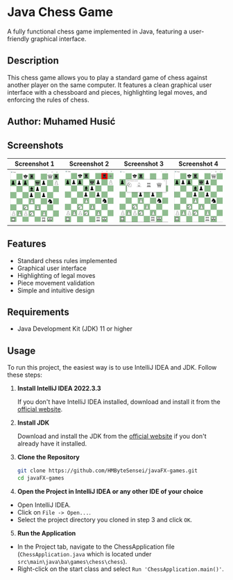 # Java Chess Game

A fully functional chess game implemented in Java, featuring a user-friendly graphical interface.

## Description

This chess game allows you to play a standard game of chess against another player on the same computer. It features a clean graphical user interface with a chessboard and pieces, highlighting legal moves, and enforcing the rules of chess.

## Author: Muhamed Husić

## Screenshots

| Screenshot 1 | Screenshot 2 | Screenshot 3 | Screenshot 4 |
|--------------|--------------|--------------|--------------|
| ![Screenshot1](https://github.com/HMByteSensei/javaFX-games/blob/move-chess-to-games/Chess/Documentation%20Images/GameShowcase.png?raw=true) | ![Screenshot2](https://github.com/HMByteSensei/javaFX-games/blob/move-chess-to-games/Chess/Documentation%20Images/EatMechanisam.png?raw=true) | ![Screenshot3](https://github.com/HMByteSensei/javaFX-games/blob/move-chess-to-games/Chess/Documentation%20Images/EvolveWindow.png?raw=true) | ![Screenshot4](https://github.com/HMByteSensei/javaFX-games/blob/move-chess-to-games/Chess/Documentation%20Images/Evolution.png?raw=true) |


## Features

- Standard chess rules implemented
- Graphical user interface
- Highlighting of legal moves
- Piece movement validation
- Simple and intuitive design

## Requirements

- Java Development Kit (JDK) 11 or higher

## Usage

To run this project, the easiest way is to use IntelliJ IDEA and JDK. Follow these steps:

1. **Install IntelliJ IDEA 2022.3.3**

   If you don't have IntelliJ IDEA installed, download and install it from the [official website](https://www.jetbrains.com/idea/download/).

2. **Install JDK**

   Download and install the JDK from the [official website](https://www.oracle.com/java/technologies/javase-downloads.html) if you don't already have it installed.

3. **Clone the Repository**

   ```sh
   git clone https://github.com/HMByteSensei/javaFX-games.git
   cd javaFX-games
4. **Open the Project in IntelliJ IDEA or any other IDE of your choice**
 - Open IntelliJ IDEA.
 - Click on `File -> Open...`.
 - Select the project directory you cloned in step 3 and click `OK`.

5. **Run the Application**

- In the Project tab, navigate to the ChessApplication file (`ChessApplication.java` which is located under `src\main\java\ba\games\chess\chess`).
- Right-click on the start class and select `Run 'ChessApplication.main()'`.

